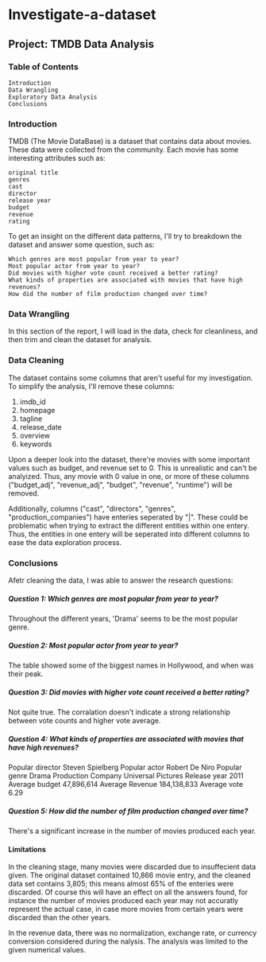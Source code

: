 # Investigate-a-dataset

## Project: TMDB Data Analysis
### Table of Contents

    Introduction
    Data Wrangling
    Exploratory Data Analysis
    Conclusions

### Introduction

TMDB (The Movie DataBase) is a dataset that contains data about movies. These data were collected from the community. Each movie has some interesting attributes such as:

    original title
    genres
    cast
    director
    release year
    budget
    revenue
    rating

To get an insight on the different data patterns, I'll try to breakdown the dataset and answer some question, such as:

    Which genres are most popular from year to year?
    Most popular actor from year to year?
    Did movies with higher vote count received a better rating?
    What kinds of properties are associated with movies that have high revenues?
    How did the number of film production changed over time?

### Data Wrangling

In this section of the report, I will load in the data, check for cleanliness, and then trim and clean the dataset for analysis.


### Data Cleaning

The dataset contains some columns that aren't useful for my investigation. To simplify the analysis, I'll remove these columns:

1. imdb_id
2. homepage
3. tagline
4. release_date
5. overview
6. keywords



Upon a deeper look into the dataset, there're movies with some important values such as budget, and revenue set to 0. This is unrealistic and can't be analyized. Thus, any movie with 0 value in one, or more of these columns ("budget_adj", "revenue_adj", "budget", "revenue", "runtime") will be removed.

Additionally, columns ("cast", "directors", "genres", "production_companies") have enteries seperated by "|". These could be problematic when trying to extract the different entities within one entery. Thus, the entities in one entery will be seperated into different columns to ease the data exploration process.


### Conclusions

Afetr cleaning the data, I was able to answer the research questions:
##### Question 1: Which genres are most popular from year to year?

Throughout the different years, 'Drama' seems to be the most popular genre.
##### Question 2: Most popular actor from year to year?

The table showed some of the biggest names in Hollywood, and when was their peak.
##### Question 3: Did movies with higher vote count received a better rating?

Not quite true. The corralation doesn't indicate a strong relationship between vote counts and higher vote average.
##### Question 4: What kinds of properties are associated with movies that have high revenues?
Popular director 	Steven Spielberg
Popular actor 	Robert De Niro
Popular genre 	Drama
Production Company 	Universal Pictures
Release year 	2011
Average budget 	47,896,614
Average Revenue 	184,138,833
Average vote 	6.29
##### Question 5: How did the number of film production changed over time?

There's a significant increase in the number of movies produced each year.
#### Limitations

In the cleaning stage, many movies were discarded due to insuffecient data given. The original dataset contained 10,866 movie entry, and the cleaned data set contains 3,805; this means almost 65% of the enteries were discarded. Of course this will have an effect on all the answers found, for instance the number of movies produced each year may not accuratly represent the actual case, in case more movies from certain years were discarded than the other years.

In the revenue data, there was no normalization, exchange rate, or currency conversion considered during the nalysis. The analysis was limited to the given numerical values.

